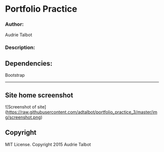 # Portfolio Practice
<h3>Author:</h3>
Audrie Talbot

<h3>Description:</h3>

<h2>Dependencies:</h2>

Bootstrap


---------
## Site home screenshot

![Screenshot of site] (https://raw.githubusercontent.com/adtalbot/portfolio_practice_3/master/img/screenshot.png)


<h2>Copyright</h2>
MIT License. Copyright 2015  Audrie Talbot

